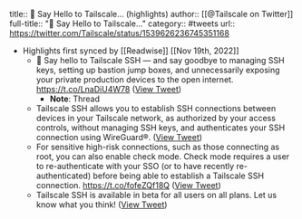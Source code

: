 title:: 🚀 Say Hello to Tailscale... (highlights)
author:: [[@Tailscale on Twitter]]
full-title:: "🚀 Say Hello to Tailscale..."
category:: #tweets
url:: https://twitter.com/Tailscale/status/1539626236745351168

- Highlights first synced by [[Readwise]] [[Nov 19th, 2022]]
	- 🚀 Say hello to Tailscale SSH — and say goodbye to managing SSH keys, setting up bastion jump boxes, and unnecessarily exposing your private production devices to the open internet. https://t.co/LnaDiU4W78 ([View Tweet](https://twitter.com/Tailscale/status/1539626236745351168))
		- **Note**: Thread
	- Tailscale SSH allows you to establish SSH connections between devices in your Tailscale network, as authorized by your access controls, without managing SSH keys, and authenticates your SSH connection using WireGuard®. ([View Tweet](https://twitter.com/Tailscale/status/1539626238536404992))
	- For sensitive high-risk connections, such as those connecting as root, you can also enable check mode. Check mode requires a user to re-authenticate with your SSO (or to have recently re-authenticated) before being able to establish a Tailscale SSH connection. https://t.co/fofeZQf18Q ([View Tweet](https://twitter.com/Tailscale/status/1539626251098263552))
	- Tailscale SSH is available in beta for all users on all plans. Let us know what you think! ([View Tweet](https://twitter.com/Tailscale/status/1539626254332178433))
